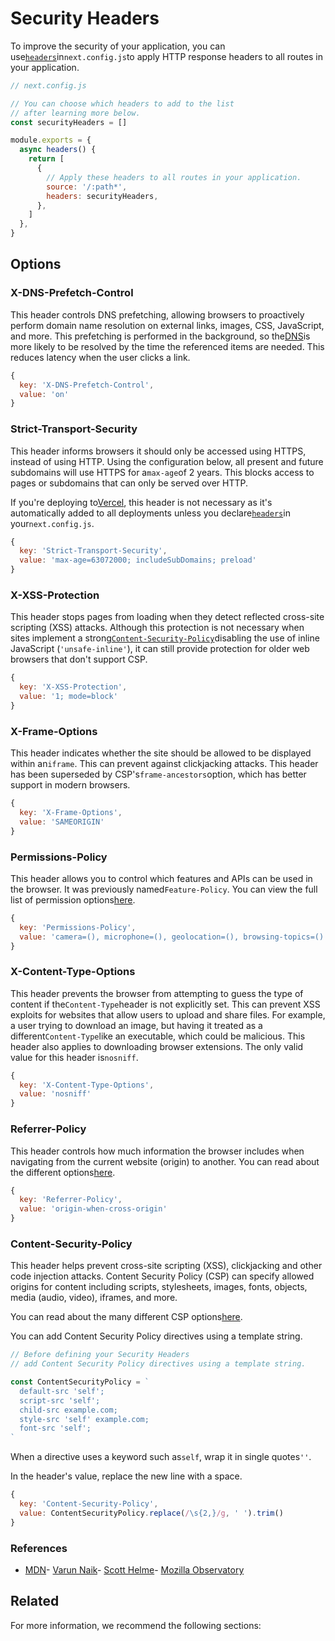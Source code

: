# Security Headers

To improve the security of your application, you can use[`headers`](/docs/guide/api-reference/next.config.js/headers)in`next.config.js`to apply HTTP response headers to all routes in your application.

```jsx
// next.config.js

// You can choose which headers to add to the list
// after learning more below.
const securityHeaders = []

module.exports = {
  async headers() {
    return [
      {
        // Apply these headers to all routes in your application.
        source: '/:path*',
        headers: securityHeaders,
      },
    ]
  },
}

```

## Options

### X-DNS-Prefetch-Control

This header controls DNS prefetching, allowing browsers to proactively perform domain name resolution on external links, images, CSS, JavaScript, and more. This prefetching is performed in the background, so the[DNS](https://developer.mozilla.org/en-US/docs/Glossary/DNS)is more likely to be resolved by the time the referenced items are needed. This reduces latency when the user clicks a link.

```jsx
{
  key: 'X-DNS-Prefetch-Control',
  value: 'on'
}

```

### Strict-Transport-Security

This header informs browsers it should only be accessed using HTTPS, instead of using HTTP. Using the configuration below, all present and future subdomains will use HTTPS for a`max-age`of 2 years. This blocks access to pages or subdomains that can only be served over HTTP.

If you're deploying to[Vercel](https://vercel.com/docs/concepts/edge-network/headers#strict-transport-security?utm_source=next-site&utm_medium=docs&utm_campaign=next-website), this header is not necessary as it's automatically added to all deployments unless you declare[`headers`](/docs/guide/api-reference/next.config.js/headers)in your`next.config.js`.

```jsx
{
  key: 'Strict-Transport-Security',
  value: 'max-age=63072000; includeSubDomains; preload'
}

```

### X-XSS-Protection

This header stops pages from loading when they detect reflected cross-site scripting (XSS) attacks. Although this protection is not necessary when sites implement a strong[`Content-Security-Policy`](#content-security-policy)disabling the use of inline JavaScript (`'unsafe-inline'`), it can still provide protection for older web browsers that don't support CSP.

```jsx
{
  key: 'X-XSS-Protection',
  value: '1; mode=block'
}

```

### X-Frame-Options

This header indicates whether the site should be allowed to be displayed within an`iframe`. This can prevent against clickjacking attacks. This header has been superseded by CSP's`frame-ancestors`option, which has better support in modern browsers.

```jsx
{
  key: 'X-Frame-Options',
  value: 'SAMEORIGIN'
}

```

### Permissions-Policy

This header allows you to control which features and APIs can be used in the browser. It was previously named`Feature-Policy`. You can view the full list of permission options[here](https://www.w3.org/TR/permissions-policy-1/).

```jsx
{
  key: 'Permissions-Policy',
  value: 'camera=(), microphone=(), geolocation=(), browsing-topics=()'
}

```

### X-Content-Type-Options

This header prevents the browser from attempting to guess the type of content if the`Content-Type`header is not explicitly set. This can prevent XSS exploits for websites that allow users to upload and share files. For example, a user trying to download an image, but having it treated as a different`Content-Type`like an executable, which could be malicious. This header also applies to downloading browser extensions. The only valid value for this header is`nosniff`.

```jsx
{
  key: 'X-Content-Type-Options',
  value: 'nosniff'
}

```

### Referrer-Policy

This header controls how much information the browser includes when navigating from the current website (origin) to another. You can read about the different options[here](https://scotthelme.co.uk/a-new-security-header-referrer-policy/).

```jsx
{
  key: 'Referrer-Policy',
  value: 'origin-when-cross-origin'
}

```

### Content-Security-Policy

This header helps prevent cross-site scripting (XSS), clickjacking and other code injection attacks. Content Security Policy (CSP) can specify allowed origins for content including scripts, stylesheets, images, fonts, objects, media (audio, video), iframes, and more.

You can read about the many different CSP options[here](https://developer.mozilla.org/en-US/docs/Web/HTTP/CSP).

You can add Content Security Policy directives using a template string.

```jsx
// Before defining your Security Headers
// add Content Security Policy directives using a template string.

const ContentSecurityPolicy = `
  default-src 'self';
  script-src 'self';
  child-src example.com;
  style-src 'self' example.com;
  font-src 'self';  
`

```

When a directive uses a keyword such as`self`, wrap it in single quotes`''`.

In the header's value, replace the new line with a space.

```js
{
  key: 'Content-Security-Policy',
  value: ContentSecurityPolicy.replace(/\s{2,}/g, ' ').trim()
}

```

### References

- [MDN](https://developer.mozilla.org)- [Varun Naik](https://blog.vnaik.com/posts/web-attacks.html)- [Scott Helme](https://scotthelme.co.uk)- [Mozilla Observatory](https://observatory.mozilla.org/)

## Related

For more information, we recommend the following sections:


